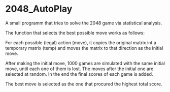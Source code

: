 # 2048_AutoPlay
A small programm that tries to solve the 2048 game via statistical analysis.

The function that selects the best possible move works as follows:

For each possible (legal) action (move), it copies the original matrix int a temporary matrix (temp) and
moves the matrix to that direction as the initial move.

After making the initial move, 1000 games are simulated with the same initial move, until each one of them is lost. The moves
after the initial one are selected at random. In the end the final scores of each game is added.

The best move is selected as the one that procured the highest total score.
